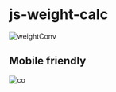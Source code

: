 # js-weight-calc
![weightConv](https://user-images.githubusercontent.com/61211600/98983476-04e7b100-254b-11eb-9ff0-a489cb6e2f15.JPG)

## Mobile friendly
![co](https://user-images.githubusercontent.com/61211600/98983535-1761ea80-254b-11eb-94de-ec55b7254f9a.png)

